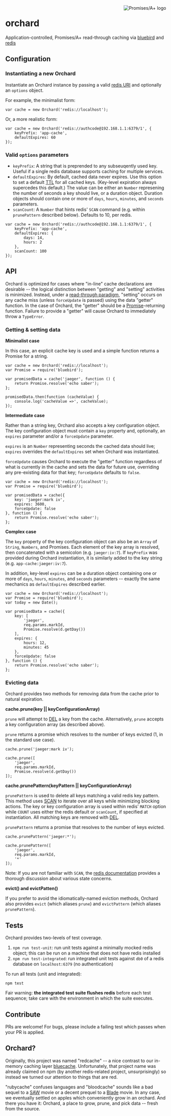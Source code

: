 <a href="http://promisesaplus.com/">
    <img src="http://promisesaplus.com/assets/logo-small.png" alt="Promises/A+ logo" title="Promises/A+ 1.0 compliant" align="right" />
</a>

orchard
=======

Application-controlled, Promises/A+ read-through caching via [bluebird](https://github.com/petkaantonov/bluebird) and [redis](https://github.com/antirez/redis)


## Configuration

### Instantiating a new Orchard

Instantiate an Orchard instance by passing a valid [redis URI](https://npmjs.org/package/redisuri) and optionally an `options` object.

For example, the minimalist form:

```
var cache = new Orchard('redis://localhost');
```

Or, a more realistic form:

```
var cache = new Orchard('redis://authcode@192.168.1.1:6379/1', {
    keyPrefix: 'app-cache',
    defaultExpires: 60
});
```

###  Valid `options` parameters

- `keyPrefix`: A string that is preprended to any subseuqently used key. Useful if a single redis database supports caching for multiple services.
- `defaultExpires`: By default, cached data never expires. Use this option to set a default [TTL](http://redis.io/commands/ttl) for all cached keys. (Key-level expiration always supercedes this default.) The value can be either an `Number` represening the number of seconds a key should live, or a duration object. Duration objects should contain one or more of `days`, `hours`, `minutes`, and `seconds` parameters.
- `scanCount`: A `Number` that hints redis' `SCAN` command (e.g. within `prunePattern` described below). Defaults to 10, per redis.

```
var cache = new Orchard('redis://authcode@192.168.1.1:6379/1', {
    keyPrefix: 'app-cache',
    defaultExpires: {
        days: 14,
        hours: 2
    },
    scanCount: 100
});
```

## API

Orchard is optimized for cases where "in-line" cache declarations are desirable -- the logical distinction between "getting" and "setting" activities is minimized. Instead, under a [read-through paradigm](https://www.google.com/search?q=read-through+vs+write-through+cache), "setting" occurs on any cache miss (unless `forceUpdate` is passed) using the data "getter" function. In the case of Orchard, the "getter" should be a [Promise](https://github.com/promises-aplus/promises-spec)-returning function. Failure to provide a "getter" will cause Orchard to immediately throw a `TypeError`.


### Getting & setting data

**Minimalist case**

In this case, an explicit cache key is used and a simple function returns a Promise for a string.

```
var cache = new Orchard('redis://localhost');
var Promise = require('bluebird');

var promisedData = cache('jaeger', function () {
    return Promise.resolve('echo saber');
};

promisedData.then(function (cacheValue) {
    console.log('cacheValue =>', cacheValue); 
});
```


**Intermediate case**

Rather than a string key, Orchard also accepts a key configuration object. The key configuration object must contain a `key` property and, optionally, an `expires` parameter and/or a `forceUpdate` parameter. 

`expires` is an `Number` representing seconds the cached data should live; `expires` overrides the `defaultExpires` set when Orchard was instantiated. 

`forceUpdate` causes Orchard to execute the "getter" function regardless of what is currently in the cache and sets the data for future use, overriding any pre-existing data for that key; `forceUpdate` defaults to `false`.

```
var cache = new Orchard('redis://localhost');
var Promise = require('bluebird');

var promisedData = cache({
    key: 'jaeger:mark iv',
    expires: 3600,
    forceUpdate: false
}, function () {
    return Promise.resolve('echo saber');
};
```

**Complex case**

The `key` property of the key configuration object can also be an `Array` of `String`, `Numbers`, and Promises. Each element of the key array is resolved, then concatenated with a semicolon (e.g. `jaeger:iv:7`). If `keyPrefix` was provided during Orchard instantiation, it is similarly added to the key string (e.g. `app-cache:jaeger:iv:7`). 

In addition, key-level `expires` can be a duration object containing one or more of `days`, `hours`, `minutes`, and `seconds` parameters -- exactly the same mechanics as `defaultExpires` described earlier.

```
var cache = new Orchard('redis://localhost');
var Promise = require('bluebird');
var today = new Date();

var promisedData = cache({
    key: [
        'jaeger',
        req.params.markId,
        Promise.resolve(d.getDay())
    ],
    expires: {
        hours: 12,
        minutes: 45
    },
    forceUpdate: false
}, function () {
    return Promise.resolve('echo saber');
};
```

### Evicting data

Orchard provides two methods for removing data from the cache prior to natural expiration.


**cache.prune(key || keyConfigurationArray)**

`prune` will attempt to [DEL](http://redis.io/commands/del) a key from the cache. Alternatively, `prune` accepts a key configuration array (as described above).

`prune` returns a promise which resolves to the number of keys evicted (1, in the standard use case).

```
cache.prune('jaeger:mark iv');

cache.prune([
    'jaeger',
    req.params.markId,
    Promise.resolve(d.getDay())
]);
```


**cache.prunePattern(keyPattern || keyConfigurationArray)**

`prunePattern` is used to delete all keys matching a valid redis key pattern. This method uses [SCAN](http://redis.io/commands/scan) to iterate over all keys while minimizing blocking actions. The key or key configuration array is used within redis' `MATCH` option while `COUNT` uses either the redis default or `scanCount`, if specified at instantiation. All matching keys are removed with [DEL](http://redis.io/commands/del).

`prunePattern` returns a promise that resolves to the number of keys evicted.

```
cache.prunePattern('jaeger:*');

cache.prunePattern([
    'jaeger',
    req.params.markId,
    '*'
]);
```

Note: If you are not familiar with `SCAN`, the [redis documentation](http://redis.io/commands/scan) provides a thorough discussion about various state concerns.


**evict() and evictPatten()**

If you prefer to avoid the idiomatically-named eviction methods, Orchard also provides `evict` (which aliases `prune`) and `evictPattern` (which aliases `prunePattern`).


## Tests

Orchard provides two-levels of test coverage.

1. `npm run test-unit`: run unit tests against a minimally mocked redis object; this can be run on a machine that does not have redis installed
2. `npm run test-integrated`: run integrated unit tests against `db0` of a redis database on `localhost:6379` (no authentication)

To run all tests (unit and integrated):

```
npm test
```

Fair warning: **the integrated test suite flushes redis** before each test sequence; take care with the environment in which the suite executes.


## Contribute

PRs are welcome! For bugs, please include a failing test which passes when your PR is applied.


## Orchard?

Originally, this project was named "redcache" -- a nice contrast to our in-memory caching layer [bluecache](https://github.com/agilemd/bluecache). Unfortunately, that project name was already claimed on npm (by another redis-related project, unsurprisingly) so instead we turned our attention to things that are red.

"rubycache" confuses languages and "bloodcache" sounds like a bad sequel to a [SAW](http://www.imdb.com/title/tt0387564) movie or a decent prequel to a [Blade](http://www.imdb.com/title/tt0120611/) movie. In any case, we eventually settled on apples which conveniently grow in an orchard. And there you have it: Orchard, a place to grow, prune, and pick data -- fresh from the source.

